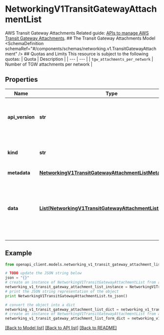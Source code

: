 # NetworkingV1TransitGatewayAttachmentList

AWS Transit Gateway Attachments  Related guide: [APIs to manage AWS Transit Gateway Attachments](https://docs.confluent.io/cloud/current/networking/aws-transit-gateway.html).  ## The Transit Gateway Attachments Model <SchemaDefinition schemaRef=\"#/components/schemas/networking.v1.TransitGatewayAttachment\" />  ## Quotas and Limits This resource is subject to the following quotas:  | Quota | Description | | --- | --- | | `tgw_attachments_per_network` | Number of TGW attachments per network |

## Properties
Name | Type | Description | Notes
------------ | ------------- | ------------- | -------------
**api_version** | **str** | APIVersion defines the schema version of this representation of a resource. | [readonly] 
**kind** | **str** | Kind defines the object this REST resource represents. | [readonly] 
**metadata** | [**NetworkingV1TransitGatewayAttachmentListMetadata**](NetworkingV1TransitGatewayAttachmentListMetadata.md) |  | 
**data** | [**List[NetworkingV1TransitGatewayAttachmentListDataInner]**](NetworkingV1TransitGatewayAttachmentListDataInner.md) | A data property that contains an array of resource items. Each entry in the array is a separate resource. | 

## Example

```python
from openapi_client.models.networking_v1_transit_gateway_attachment_list import NetworkingV1TransitGatewayAttachmentList

# TODO update the JSON string below
json = "{}"
# create an instance of NetworkingV1TransitGatewayAttachmentList from a JSON string
networking_v1_transit_gateway_attachment_list_instance = NetworkingV1TransitGatewayAttachmentList.from_json(json)
# print the JSON string representation of the object
print NetworkingV1TransitGatewayAttachmentList.to_json()

# convert the object into a dict
networking_v1_transit_gateway_attachment_list_dict = networking_v1_transit_gateway_attachment_list_instance.to_dict()
# create an instance of NetworkingV1TransitGatewayAttachmentList from a dict
networking_v1_transit_gateway_attachment_list_form_dict = networking_v1_transit_gateway_attachment_list.from_dict(networking_v1_transit_gateway_attachment_list_dict)
```
[[Back to Model list]](../ccloud/README.md#documentation-for-models) [[Back to API list]](../ccloud/README.md#documentation-for-api-endpoints) [[Back to README]](../ccloud/README.md)



